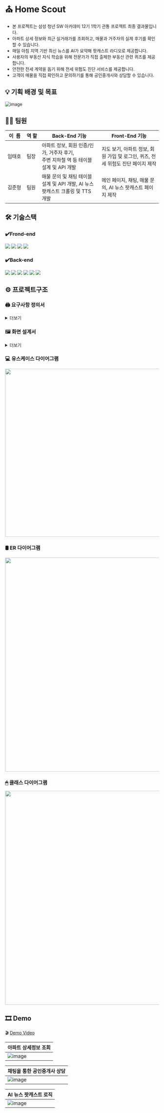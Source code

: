# ⛪ Home Scout

- 본 프로젝트는 삼성 청년 SW 아카데미 12기 1학기 관통 프로젝트 최종 결과물입니다.
- 아파트 상세 정보와 최근 실거래가를 조회하고, 매물과 거주자의 실제 후기를 확인할 수 있습니다.
- 매일 아침 지역 기반 최신 뉴스를 AI가 요약해 팟캐스트 라디오로 제공합니다.
- 사용자의 부동산 지식 학습을 위해 전문가가 직접 출제한 부동산 관련 퀴즈를 제공합니다.
- 안전한 전세 계약을 돕기 위해 전세 위험도 진단 서비스를 제공합니다.
- 고객이 매물을 직접 확인하고 문의하기를 통해 공인중개사와 상담할 수 있습니다.

## 💡 기획 배경 및 목표
![image](https://github.com/user-attachments/assets/b72133d3-4d18-4f86-a405-860a5ba58d1a)


## 👨‍💻 팀원
| &nbsp;이&nbsp;&nbsp;름&nbsp; | 역&nbsp;할 | Back-End 기능 | Front-End 기능 |
| --- | --- | --- | --- |
| 임태호 | 팀장 | 아파트 정보, 회원 인증/인가, 거주자 후기,<br> 주변 지하철 역 등 테이블 설계 및 API 개발 | 지도 보기, 아파트 정보, 회원 가입 및 로그인, 퀴즈, 전세 위험도 진단 페이지 제작 |
| 김준형 | 팀원 | 매물 문의 및 채팅 테이블 설계 및 API 개발, AI 뉴스 팟캐스트 크롤링 및 TTS 개발 | 메인 페이지, 채팅, 매물 문의, AI 뉴스 팟캐스트 페이지 제작 |


## 🛠 기술스택
### ✔️Frond-end
<img src="https://img.shields.io/badge/HTML5-E34F26?style=for-the-badge&logo=html5&logoColor=white"/> <img src="https://img.shields.io/badge/CSS3-1572B6?style=for-the-badge&logo=css3&logoColor=white"/> <img src="https://img.shields.io/badge/JavaScript-F7DF1E?style=for-the-badge&logo=javascript&logoColor=black"/> <img src="https://img.shields.io/badge/vue.js-4FC08D?style=for-the-badge&logo=vue.js&logoColor=white">

### ✔️Back-end
<img src="https://img.shields.io/badge/java-007396?style=for-the-badge&logo=java&logoColor=white"> <img src="https://img.shields.io/badge/spring-6DB33F?style=for-the-badge&logo=spring&logoColor=white"> <img src="https://img.shields.io/badge/springboot-6DB33F?style=for-the-badge&logo=springboot&logoColor=white"> <img src="https://img.shields.io/badge/mysql-4479A1?style=for-the-badge&logo=mysql&logoColor=white"> <img src="https://img.shields.io/badge/Amazon%20S3-569A31?style=for-the-badge&logo=Amazon%20S3&logoColor=white"> <img src="https://img.shields.io/badge/Python-3776AB?style=for-the-badge&logo=Python&logoColor=white"/>

## ⚙ 프로젝트구조

### 🖨 요구사항 정의서
<details>
<summary>더보기</summary>
  
![image](https://github.com/user-attachments/assets/7bf3197a-ff71-43b2-82a4-bbbf2fe87b73)
![image](https://github.com/user-attachments/assets/da3b9536-fc85-4f70-9323-0d51c05e1a92)
![image](https://github.com/user-attachments/assets/2d35d40b-589c-499b-9e8c-35d8a7695a90)
![image](https://github.com/user-attachments/assets/2dffe791-027b-4535-b0cb-3ae65cc6ab6e)
![image](https://github.com/user-attachments/assets/bf38b0f7-0f77-4162-b056-4df24f073c6b)
![image](https://github.com/user-attachments/assets/6937eddb-bbe4-486b-ac52-87303157c1c3)

</details>

### 🖼 화면 설계서
<details>
<summary>더보기</summary>
  
![image](https://github.com/user-attachments/assets/49781c87-8c9a-4e46-93c0-cb4bd9ce912a)
![image](https://github.com/user-attachments/assets/9e3ffc6c-6904-4ab2-8515-4c352f214e87)
![image](https://github.com/user-attachments/assets/f22d5ceb-36c7-45c2-b6b3-e8e3a6e4f278)
![image](https://github.com/user-attachments/assets/ea367ebd-282a-4444-951d-66d941582f47)

</details>

### 💻 유스케이스 다이어그램
<img src="https://github.com/user-attachments/assets/a3206b2b-47cb-46b9-9c62-9b69569f4c73" width="550" />


### 🛢 ER 다이어그램
<img src="https://github.com/user-attachments/assets/c21b899c-7d59-4a1a-863f-d105e0f9f0d6" width="700" />


### 🖱 클래스 다이어그램
<img src="https://github.com/user-attachments/assets/ee999e2e-1ee1-4fc3-87ae-391fd42b2597" width="700" />


## 🎞 Demo
🎬 [Demo Video](https://www.youtube.com/watch?v=OBS8hSgJsVU)

| 아파트 상세정보 조회 |
| --- |
| ![image](https://github.com/user-attachments/assets/fc805175-e642-403d-a2a4-0a3e82811dbb) |


| 채팅을 통한 공인중개사 상담 |
| --- |
| ![image](https://github.com/user-attachments/assets/f7801b2f-555b-4942-9396-a7969a1204dc) | 

| AI 뉴스 팟캐스트 로직 |
| --- |
| ![image](https://github.com/user-attachments/assets/7dd1494e-bfec-4ad9-8a10-82489451f3b6) |

<br />
<br />
